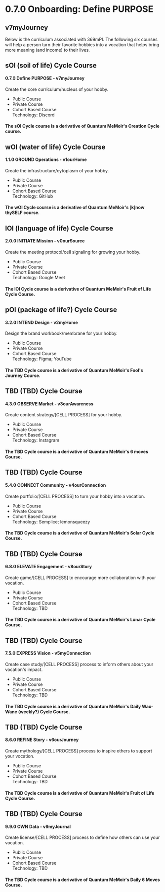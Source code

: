 # 0.7.0 Onboarding: Define PURPOSE
## v7myJourney
Below is the curriculum associated with 369mPI. The following six courses will help a person turn their favorite hobbies into a vocation that helps bring more meaning (and income) to their lives.

## sOl (soil of life) Cycle Course
#### 0.7.0 Define PURPOSE - v7myJourney
Create the core curriculum/nucleus of your hobby.
- Public Course
- Private Course
- Cohort Based Course  
Technology: Discord
#### The sOl Cycle course is a derivative of Quantum MeMoir's Creation Cycle course.

## wOl (water of life) Cycle Course
#### 1.1.0 GROUND Operations - v1ourHome
Create the infrastructure/cytoplasm of your hobby.
- Public Course
- Private Course
- Cohort Based Course  
Technology: GitHub
#### The wOl Cycle course is a derivative of Quantum MeMoir's [k]now thySELF course.

## lOl (language of life) Cycle Course
#### 2.0.0 INITIATE Mission - v0ourSource
Create the meeting protocol/cell signaling for growing your hobby.
- Public Course
- Private Course
- Cohort Based Course  
Technology: Google Meet
#### The lOl Cycle course is a derivative of Quantum MeMoir's Fruit of Life Cycle Course.

## pOl (package of life?) Cycle Course
#### 3.2.0 INTEND Design - v2myHome
Design the brand workbook/membrane for your hobby.
- Public Course
- Private Course
- Cohort Based Course  
Technology: Figma; YouTube
#### The TBD Cycle course is a derivative of Quantum MeMoir's Fool's Journey Course.

## TBD (TBD) Cycle Course
#### 4.3.0 OBSERVE Market - v3ourAwareness
Create content strategy/[CELL PROCESS] for your hobby.
- Public Course
- Private Course
- Cohort Based Course  
Technology: Instagram
#### The TBD Cycle course is a derivative of Quantum MeMoir's 6 moves Course.

## TBD (TBD) Cycle Course
#### 5.4.0 CONNECT Community - v4ourConnection
Create portfolio/[CELL PROCESS] to turn your hobby into a vocation.
- Public Course
- Private Course
- Cohort Based Course  
Technology: Semplice; lemonsqueezy
#### The TBD Cycle course is a derivative of Quantum MeMoir's Solar Cycle Course.

## TBD (TBD) Cycle Course
#### 6.8.0 ELEVATE Engagement - v8ourStory
Create game/[CELL PROCESS] to encourage more collaboration with your vocation.
- Public Course
- Private Course
- Cohort Based Course  
Technology: TBD
#### The TBD Cycle course is a derivative of Quantum MeMoir's Lunar Cycle Course.

## TBD (TBD) Cycle Course
#### 7.5.0 EXPRESS Vision - v5myConnection
Create case study/[CELL PROCESS] process to inform others about your vocation's impact.
- Public Course
- Private Course
- Cohort Based Course  
Technology: TBD
#### The TBD Cycle course is a derivative of Quantum MeMoir's Daily Wax-Wane (weekly?) Cycle Course.

## TBD (TBD) Cycle Course
#### 8.6.0 REFINE Story - v6ourJourney
Create mythology/[CELL PROCESS] process to inspire others to support your vocation.
- Public Course
- Private Course
- Cohort Based Course  
Technology: TBD
#### The TBD Cycle course is a derivative of Quantum MeMoir's Fruit of Life Cycle Course.

## TBD (TBD) Cycle Course
#### 9.9.0 OWN Data - v9myJournal
Create license/[CELL PROCESS] process to define how others can use your vocation.
- Public Course
- Private Course
- Cohort Based Course  
Technology: TBD
#### The TBD Cycle course is a derivative of Quantum MeMoir's Daily 6 Moves Course.
